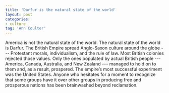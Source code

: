 ```yaml
---
title: 'Darfur is the natural state of the world'
layout: post
categories:
- culture
tag: 'Ann Coulter'
---
```


America is not the natural state of the world. The natural state of the world is Darfur. The British Empire spread Anglo-Saxon culture around the globe --- Protestant morals, individualism, and the rule of law. Most British colonies rejected those values. Only the ones populated by actual British people --- America, Canada, Australia, and New Zealand --- managed to hold on to them and, as a result, prospered. The empire’s most successful experiment was the United States. Anyone who hesitates for a moment to recognize that some groups have it over other groups in producing free and prosperous nations has been brainwashed beyond reclamation.